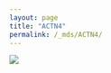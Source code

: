 ```yaml
---
layout: page
title: "ACTN4"
permalink: /_mds/ACTN4/
---
```


![](../../algns0/5HSAA001733_aln_report.png?raw=true)